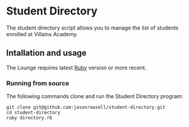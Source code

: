 # Student Directory

The student directory script allows you to manage the list of students enrolled at Villains Academy. 

## Intallation and usage


The Lounge requires latest [Ruby](https://www.ruby-lang.org/en/downloads/) version or more recent.

### Running from source

The following commands clone and run the Student Directory program:

```shell
git clone git@github.com:jasonrowsell/student-directory.git
cd student-directory
ruby directory.rb
```

